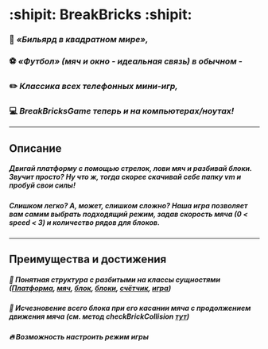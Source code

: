 # :shipit: BreakBricks :shipit:


### :8ball: *«Бильярд в квадратном мире»,*

### :soccer: *«Футбол» (мяч и окно - идеальная связь) в обычном -*

 ### :pencil2: *Классика всех телефонных мини-игр,*

### :computer: ***BreakBricksGame*** *теперь и на компьютерах/ноутах!*
---
## Описание

##### Двигай платформу с помощью стрелок, лови мяч и разбивай блоки. Звучит просто? Ну что ж, тогда скорее скачивай себе папку vm и пробуй свои силы!

##### Слишком легко? А, может, слишком сложно? Наша игра позволяет вам самим выбрать подходящий режим, задав скорость мяча (0 < speed < 3) и количество рядов для блоков.
---
## Преимущества и достижения

##### :construction_worker: Понятная структура с разбитыми на классы сущностями ([Платформа](https://github.com/Jlychee/BreakBricks/blob/main/src/Paddle.jack), [мяч](https://github.com/Jlychee/BreakBricks/blob/main/src/Ball.jack), [блок](https://github.com/Jlychee/BreakBricks/blob/main/src/Brick.jack), [блоки](https://github.com/Jlychee/BreakBricks/blob/main/src/Bricks.jack), [счётчик](https://github.com/Jlychee/BreakBricks/blob/main/src/Counter.jack), [игра](https://github.com/Jlychee/BreakBricks/blob/main/src/BreakBricksGame.jack))
##### :trident: Исчезновение всего блока при его касании мяча с продолжением движения мяча (см. метод checkBrickCollision [тут](https://github.com/Jlychee/BreakBricks/blob/main/src/BreakBricksGame.jack))
##### :fire: Возможность настроить режим игры
